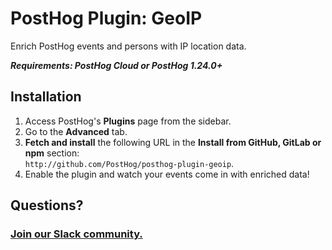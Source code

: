 # PostHog Plugin: GeoIP

Enrich PostHog events and persons with IP location data.

***Requirements: PostHog Cloud or PostHog 1.24.0+***

## Installation

1. Access PostHog's **Plugins** page from the sidebar.
1. Go to the **Advanced** tab.
1. **Fetch and install** the following URL in the **Install from GitHub, GitLab or npm** section:  
   `http://github.com/PostHog/posthog-plugin-geoip`.
1. Enable the plugin and watch your events come in with enriched data!

## Questions?

### [Join our Slack community.](https://posthog.com/slack)
